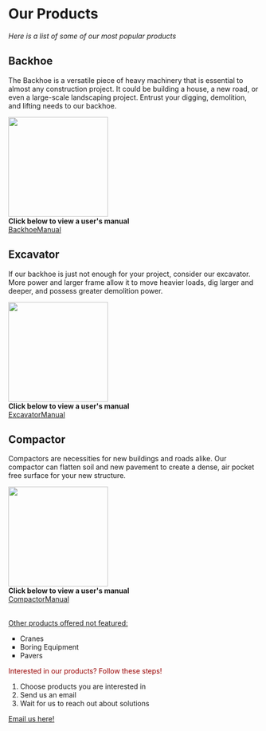 <html>
<head>

 
</head>
<body>

  <body>

<h1>Our Products</h1>
<i>Here is a list of some of our most popular products</i>

<div class="product">
 <h2>Backhoe</h2>
  <p>The Backhoe is a versatile piece of heavy machinery that is essential to almost any construction project. It could be building a house, a new road, or even a large-scale landscaping project. Entrust your digging, demolition, and lifting needs to our backhoe.</p>
  <img src = "https://tse4.mm.bing.net/th/id/OIP.9SquXaz-M2MsaTeBjZlPOQHaE8?r=0&rs=1&pid=ImgDetMain&o=7&rm=3" width = "200">
  <br>
  <b>Click below to view a user's manual</b>
  <br>
  <a href="https://www.manualslib.com/manual/395110/Komatsu-Pc600lc-8-Backhoe.html">BackhoeManual</a>


<div class="product">
  <h2>Excavator</h2>
  <p>If our backhoe is just not enough for your project, consider our excavator. More power and larger frame allow it to move heavier loads, dig larger and deeper, and possess greater demolition power.</p>
  <img src = "https://tse2.mm.bing.net/th/id/OIP.uC7W4-hf2yLUU6DgBxOYbgHaFj?r=0&rs=1&pid=ImgDetMain&o=7&rm=3" width = "200">
  <br>
  <b>Click below to view a user's manual</b>
 <br>
 <a href="https://www.manualslib.com/manual/2332043/Komatsu-Pc88mr-10.html">ExcavatorManual</a>
</div>

<div class="product">
  <h2>Compactor</h2>
  <p>Compactors are necessities for new buildings and roads alike. Our compactor can flatten soil and new pavement to create a dense, air pocket free surface for your new structure.</p>
  <img src = "https://tse3.mm.bing.net/th/id/OIP.6ycuveTKtdV27yNTh93u4wHaE7?r=0&rs=1&pid=ImgDetMain&o=7&rm=3" width = "200">
  <br>
  <b>Click below to view a user's manual</b>
 <br>
  <a href="https://www.manualslib.com/manual/3073648/Case-Construction-450dx.html">CompactorManual</a>
</div>
<br>

<u>Other products offered not featured:</u>

<ul type="square">
 <li>Cranes</li>
 <li>Boring Equipment</li>
 <li>Pavers</li>
</ul>

<font color="#990000">Interested in our products? Follow these steps!</font>
<br>
<ol type="1">
 <li>Choose products you are interested in</li>
 <li>Send us an email</li>
 <li>Wait for us to reach out about solutions</li>
</ol>

<a href="mailto:gosborn1000@gmail.com"> Email us here!</a>
  
</body>
  
</html>
